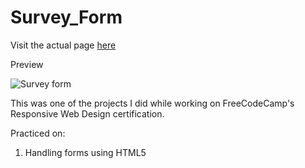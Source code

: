# Survey_Form
Visit the actual page [here](https://survey-form-lucky.netlify.app/)

Preview

![Survey form](https://user-images.githubusercontent.com/55623011/168227923-f1af1619-15cc-4338-bb95-a13bdfeaa866.jpg)

This was one of the projects I did while working on FreeCodeCamp's Responsive Web Design certification.

Practiced on:
1. Handling forms using HTML5
